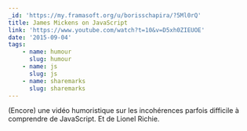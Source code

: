 ```yaml
---
_id: 'https://my.framasoft.org/u/borisschapira/?5Ml0rQ'
title: James Mickens on JavaScript
link: 'https://www.youtube.com/watch?t=10&v=D5xh0ZIEUOE'
date: '2015-09-04'
tags:
    - name: humour
      slug: humour
    - name: js
      slug: js
    - name: sharemarks
      slug: sharemarks
---
```


<div class="markdown"><p>(Encore) une vidéo humoristique sur les incohérences parfois difficile à comprendre de JavaScript. Et de Lionel Richie.
</p></div>
